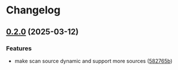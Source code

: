 # Changelog

## [0.2.0](https://github.com/alioguzhan/truffleshow/compare/0.1.0...0.2.0) (2025-03-12)


### Features

* make scan source dynamic and support more sources ([582765b](https://github.com/alioguzhan/truffleshow/commit/582765be077765e3c08c4607fdbd5bd1d64df779))
